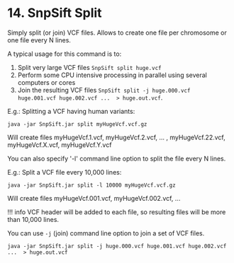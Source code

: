 # 14. SnpSift Split

Simply split (or join) VCF files.
Allows to create one file per chromosome or one file every N lines.

A typical usage for this command is to:

1. Split very large VCF files `SnpSift split huge.vcf`
2. Perform some CPU intensive processing in parallel using several computers or cores
3. Join the resulting VCF files `SnpSift split -j huge.000.vcf huge.001.vcf huge.002.vcf ...  > huge.out.vcf`.

E.g.: Splitting a VCF having human variants:

    java -jar SnpSift.jar split myHugeVcf.vcf.gz

Will create files myHugeVcf.1.vcf, myHugeVcf.2.vcf, ... , myHugeVcf.22.vcf, myHugeVcf.X.vcf, myHugeVcf.Y.vcf

You can also specify '-l' command line option to split the file every N lines.

E.g.: Split a VCF file every 10,000 lines:

    java -jar SnpSift.jar split -l 10000 myHugeVcf.vcf.gz

Will create files myHugeVcf.001.vcf, myHugeVcf.002.vcf, ...

!!! info
    VCF header will be added to each file, so resulting files will be more than 10,000 lines.

You can use `-j` (join) command line option to join a set of VCF files.

    java -jar SnpSift.jar split -j huge.000.vcf huge.001.vcf huge.002.vcf ...  > huge.out.vcf
